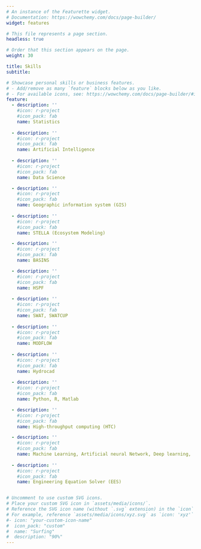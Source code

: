 ```yaml
---
# An instance of the Featurette widget.
# Documentation: https://wowchemy.com/docs/page-builder/
widget: features

# This file represents a page section.
headless: true

# Order that this section appears on the page.
weight: 30

title: Skills
subtitle:

# Showcase personal skills or business features.
# - Add/remove as many `feature` blocks below as you like.
# - For available icons, see: https://wowchemy.com/docs/page-builder/#icons
feature:
  - description: ''
    #icon: r-project
    #icon_pack: fab
    name: Statistics
    
  - description: ''
    #icon: r-project
    #icon_pack: fab
    name: Artificial Intelligence
    
  - description: ''
    #icon: r-project
    #icon_pack: fab
    name: Data Science

  - description: ''
    #icon: r-project
    #icon_pack: fab
    name: Geographic information system (GIS)
    
  - description: ''
    #icon: r-project
    #icon_pack: fab
    name: STELLA (Ecosystem Modeling)

  - description: ''
    #icon: r-project
    #icon_pack: fab
    name: BASINS

  - description: ''
    #icon: r-project
    #icon_pack: fab
    name: HSPF   
    
  - description: ''
    #icon: r-project
    #icon_pack: fab
    name: SWAT, SWATCUP  
    
  - description: ''
    #icon: r-project
    #icon_pack: fab
    name: MODFLOW
    
  - description: ''
    #icon: r-project
    #icon_pack: fab
    name: Hydrocad
    
  - description: ''
    #icon: r-project
    #icon_pack: fab
    name: Python, R, Matlab

  - description: ''
    #icon: r-project
    #icon_pack: fab
    name: High-throughput computing (HTC)

  - description: ''
    #icon: r-project
    #icon_pack: fab
    name: Machine Learning, Artificial neural Network, Deep learning, 
    
  - description: ''
    #icon: r-project
    #icon_pack: fab
    name: Engineering Equation Solver (EES)


# Uncomment to use custom SVG icons.
# Place your custom SVG icon in `assets/media/icons/`.
# Reference the SVG icon name (without `.svg` extension) in the `icon` field.
# For example, reference `assets/media/icons/xyz.svg` as `icon: 'xyz'`
#- icon: "your-custom-icon-name"
#  icon_pack: "custom"
#  name: "Surfing"
#  description: "90%"
---
```

